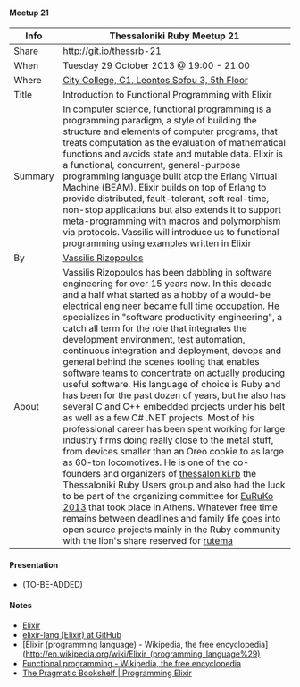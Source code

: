 #### Meetup 21

| Info         | Thessaloniki Ruby Meetup 21 |
| ------------ | --------------------------- |
| Share        | http://git.io/thessrb-21 |
| When         | Tuesday 29 October 2013 @ 19:00 - 21:00 |
| Where        | [City College, C1, Leontos Sofou 3, 5th Floor](http://tinyurl.com/ldpoy8s) |
| Title        | Introduction to Functional Programming with Elixir |
| Summary      | In computer science, functional programming is a programming paradigm, a style of building the structure and elements of computer programs, that treats computation as the evaluation of mathematical functions and avoids state and mutable data. Elixir is a functional, concurrent, general-purpose programming language built atop the Erlang Virtual Machine (BEAM). Elixir builds on top of Erlang to provide distributed, fault-tolerant, soft real-time, non-stop applications but also extends it to support meta-programming with macros and polymorphism via protocols. Vassilis will introduce us to functional programming using examples written in Elixir |
| By           | [Vassilis Rizopoulos](https://github.com/damphyr) |
| About        | Vassilis Rizopoulos has been dabbling in software engineering for over 15 years now. In this decade and a half what started as a hobby of a would-be electrical engineer became full time occupation. He specializes in "software productivity engineering", a catch all term for the role that integrates the development environment, test automation, continuous integration and deployment, devops and general behind the scenes tooling that enables software teams to concentrate on actually producing useful software. His language of choice is Ruby and has been for the past dozen of years, but he also has several C and C++ embedded projects under his belt as well as a few C# .NET projects. Most of his professional career has been spent working for large industry firms doing really close to the metal stuff, from devices smaller than an Oreo cookie to as large as 60-ton locomotives. He is one of the co-founders and organizers of [thessaloniki.rb](https://plus.google.com/u/0/b/117820512877082997368/117820512877082997368/posts) the Thessaloniki Ruby Users group and also had the luck to be part of the organizing committee for [EuRuKo 2013](http://euruko2013.org) that took place in Athens. Whatever free time remains between deadlines and family life goes into open source projects mainly in the Ruby community with the lion's share reserved for [rutema](http://github.com/damphyr/rutema) |

#### Presentation

* (TO-BE-ADDED)

#### Notes

* [Elixir](http://elixir-lang.org/)
* [elixir-lang (Elixir) at GitHub](https://github.com/elixir-lang)
* [Elixir (programming language) - Wikipedia, the free encyclopedia](http://en.wikipedia.org/wiki/Elixir_(programming_language%29)
* [Functional programming - Wikipedia, the free encyclopedia](http://en.wikipedia.org/wiki/Functional_programming)
* [The Pragmatic Bookshelf | Programming Elixir](http://pragprog.com/book/elixir/programming-elixir)
